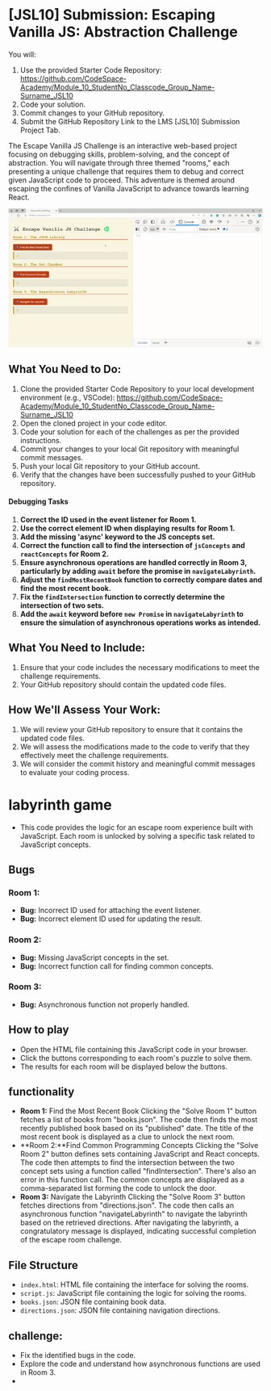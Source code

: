 # [JSL10] Submission: Escaping Vanilla JS: Abstraction Challenge

You will:
1. Use the provided Starter Code Repository: https://github.com/CodeSpace-Academy/Module_10_StudentNo_Classcode_Group_Name-Surname_JSL10
2. Code your solution.
3. Commit changes to your GitHub repository.
4. Submit the GitHub Repository Link to the LMS [JSL10] Submission Project Tab.

The Escape Vanilla JS Challenge is an interactive web-based project focusing on debugging skills, problem-solving, and the concept of abstraction. You will navigate through three themed "rooms," each presenting a unique challenge that requires them to debug and correct given JavaScript code to proceed. This adventure is themed around escaping the confines of Vanilla JavaScript to advance towards learning React.

![alt text](<[JSL10 Solution].gif>)

## What You Need to Do:

1. Clone the provided Starter Code Repository to your local development environment (e.g., VSCode): https://github.com/CodeSpace-Academy/Module_10_StudentNo_Classcode_Group_Name-Surname_JSL10
2. Open the cloned project in your code editor.
3. Code your solution for each of the challenges as per the provided instructions.
4. Commit your changes to your local Git repository with meaningful commit messages.
5. Push your local Git repository to your GitHub account.
6. Verify that the changes have been successfully pushed to your GitHub repository.

#### Debugging Tasks

1. **Correct the ID used in the event listener for Room 1.**
2. **Use the correct element ID when displaying results for Room 1.**
3. **Add the missing 'async' keyword to the JS concepts set.**
4. **Correct the function call to find the intersection of `jsConcepts` and `reactConcepts` for Room 2.**
5. **Ensure asynchronous operations are handled correctly in Room 3, particularly by adding `await` before the promise in `navigateLabyrinth`.**
6. **Adjust the `findMostRecentBook` function to correctly compare dates and find the most recent book.**
7. **Fix the `findIntersection` function to correctly determine the intersection of two sets.**
8. **Add the `await` keyword before `new Promise` in `navigateLabyrinth` to ensure the simulation of asynchronous operations works as intended.**

## What You Need to Include:

1. Ensure that your code includes the necessary modifications to meet the challenge requirements.
2. Your GitHub repository should contain the updated code files.

## How We'll Assess Your Work:

1. We will review your GitHub repository to ensure that it contains the updated code files.
2. We will assess the modifications made to the code to verify that they effectively meet the challenge requirements.
3. We will consider the commit history and meaningful commit messages to evaluate your coding process.


# labyrinth game

- This code provides the logic for an escape room experience built with JavaScript. Each room is unlocked by solving a specific task related to JavaScript concepts.

## Bugs

### Room 1:
- **Bug:** Incorrect ID used for attaching the event listener.
- **Bug:** Incorrect element ID used for updating the result.

### Room 2:
- **Bug:** Missing JavaScript concepts in the set.
- **Bug:** Incorrect function call for finding common concepts.

### Room 3:
- **Bug:** Asynchronous function not properly handled.

## How to play

- Open the HTML file containing this JavaScript code in your browser.
- Click the buttons corresponding to each room's puzzle to solve them.
- The results for each room will be displayed below the buttons.

## functionality
- **Room 1:** Find the Most Recent Book
Clicking the "Solve Room 1" button fetches a list of books from "books.json".
The code then finds the most recently published book based on its "published" date.
The title of the most recent book is displayed as a clue to unlock the next room.
- **Room 2:**Find Common Programming Concepts
 Clicking the "Solve Room 2" button defines sets containing JavaScript and React concepts.
The code then attempts to find the intersection between the two concept sets using a function called "findIntersection". There's also an error in this function call.
The common concepts are displayed as a comma-separated list forming the code to unlock the door.
- **Room 3:** Navigate the Labyrinth
Clicking the "Solve Room 3" button fetches directions from "directions.json".
The code then calls an asynchronous function "navigateLabyrinth" to navigate the labyrinth based on the retrieved directions.
After navigating the labyrinth, a congratulatory message is displayed, indicating successful completion of the escape room challenge.

## File Structure
- `index.html`: HTML file containing the interface for solving the rooms.
- `script.js`: JavaScript file containing the logic for solving the rooms.
- `books.json`: JSON file containing book data.
- `directions.json`: JSON file containing navigation directions.

## challenge:
- Fix the identified bugs in the code.
- Explore the code and understand how asynchronous functions are used in Room 3.
- 
